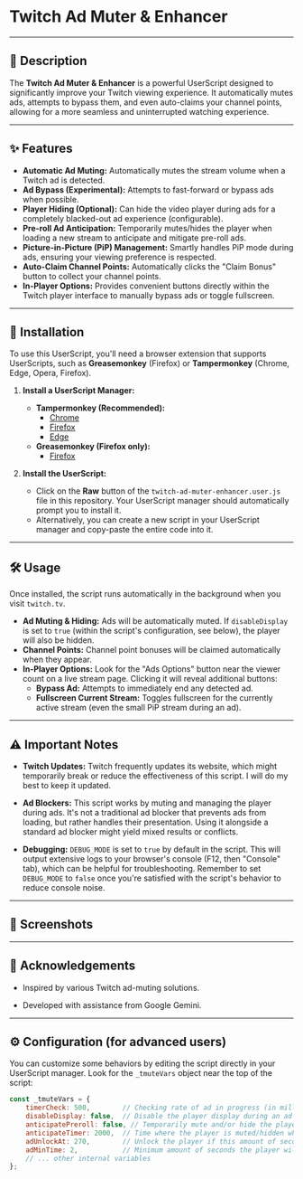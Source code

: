 # Twitch Ad Muter & Enhancer

---

## 📝 Description

The **Twitch Ad Muter & Enhancer** is a powerful UserScript designed to significantly improve your Twitch viewing experience. It automatically mutes ads, attempts to bypass them, and even auto-claims your channel points, allowing for a more seamless and uninterrupted watching experience.

---

## ✨ Features

* **Automatic Ad Muting:** Automatically mutes the stream volume when a Twitch ad is detected.
* **Ad Bypass (Experimental):** Attempts to fast-forward or bypass ads when possible.
* **Player Hiding (Optional):** Can hide the video player during ads for a completely blacked-out ad experience (configurable).
* **Pre-roll Ad Anticipation:** Temporarily mutes/hides the player when loading a new stream to anticipate and mitigate pre-roll ads.
* **Picture-in-Picture (PiP) Management:** Smartly handles PiP mode during ads, ensuring your viewing preference is respected.
* **Auto-Claim Channel Points:** Automatically clicks the "Claim Bonus" button to collect your channel points.
* **In-Player Options:** Provides convenient buttons directly within the Twitch player interface to manually bypass ads or toggle fullscreen.

---

## 🚀 Installation

To use this UserScript, you'll need a browser extension that supports UserScripts, such as **Greasemonkey** (Firefox) or **Tampermonkey** (Chrome, Edge, Opera, Firefox).

1.  **Install a UserScript Manager:**
    * **Tampermonkey (Recommended):**
        * [Chrome](https://chrome.google.com/webstore/detail/tampermonkey/dhdgffkkebhmkfjojejmpbldmpobfkfo)
        * [Firefox](https://addons.mozilla.org/en-US/firefox/addon/tampermonkey/)
        * [Edge](https://microsoftedge.microsoft.com/addons/detail/tampermonkey/iikmkjmpbldcldadghiekaagalnnlpgr)
    * **Greasemonkey (Firefox only):**
        * [Firefox](https://addons.mozilla.org/en-US/firefox/addon/greasemonkey/)

2.  **Install the UserScript:**
    * Click on the **Raw** button of the `twitch-ad-muter-enhancer.user.js` file in this repository. Your UserScript manager should automatically prompt you to install it.
    * Alternatively, you can create a new script in your UserScript manager and copy-paste the entire code into it.

---

## 🛠️ Usage

Once installed, the script runs automatically in the background when you visit `twitch.tv`.

* **Ad Muting & Hiding:** Ads will be automatically muted. If `disableDisplay` is set to `true` (within the script's configuration, see below), the player will also be hidden.
* **Channel Points:** Channel point bonuses will be claimed automatically when they appear.
* **In-Player Options:** Look for the "Ads Options" button near the viewer count on a live stream page. Clicking it will reveal additional buttons:
    * **Bypass Ad:** Attempts to immediately end any detected ad.
    * **Fullscreen Current Stream:** Toggles fullscreen for the currently active stream (even the small PiP stream during an ad).

---

## ⚠️ Important Notes

* **Twitch Updates:** Twitch frequently updates its website, which might temporarily break or reduce the effectiveness of this script. I will do my best to keep it updated.

* **Ad Blockers:** This script works by muting and managing the player during ads. It's not a traditional ad blocker that prevents ads from loading, but rather handles their presentation. Using it alongside a standard ad blocker might yield mixed results or conflicts.

* **Debugging:** `DEBUG_MODE` is set to `true` by default in the script. This will output extensive logs to your browser's console (F12, then "Console" tab), which can be helpful for troubleshooting. Remember to set `DEBUG_MODE` to `false` once you're satisfied with the script's behavior to reduce console noise.

---

## 📸 Screenshots



---

## 🙏 Acknowledgements

* Inspired by various Twitch ad-muting solutions.

* Developed with assistance from Google Gemini.

---

## ⚙️ Configuration (for advanced users)

You can customize some behaviors by editing the script directly in your UserScript manager. Look for the `_tmuteVars` object near the top of the script:

```javascript
const _tmuteVars = {
    timerCheck: 500,        // Checking rate of ad in progress (in milliseconds; recommended: 250 - 1000)
    disableDisplay: false,  // Disable the player display during an ad (true = yes, false = no (default))
    anticipatePreroll: false, // Temporarily mute and/or hide the player when loading a new stream to anticipate a pre-roll ad (true = yes, false = no (default))
    anticipateTimer: 2000,  // Time where the player is muted/hidden when loading a new stream for pre-roll anticipation (in milliseconds)
    adUnlockAt: 270,        // Unlock the player if this amount of seconds elapsed during an ad (in seconds)
    adMinTime: 2,           // Minimum amount of seconds the player will be muted/hidden since an ad started (in seconds)
    // ... other internal variables
};
